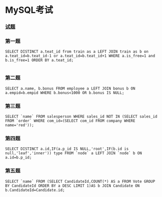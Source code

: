 # MySQL考试
### [试题](https://gitee.com/moist-master/rimi_linux_mysql/blob/master/p1901/sql_exam/sql_exam.md)

### 第一题

```
SELECT DISTINCT a.teat_id from train as a LEFT JOIN train as b on a.teat_id=b.teat_id-1 or a.teat_id=b.teat_id+1 WHERE a.is_free=1 and b.is_free=1 ORDER BY a.teat_id;


```

### 第二题

```
SELECT a.name, b.bonus FROM employee a LEFT JOIN bonus b ON a.empid=b.empid WHERE b.bonus<1000 OR b.bonus IS NULL;
```
### 第三题

```
SELECT `name` FROM salesperson WHERE sales_id NOT IN (SELECT sales_id FROM `order` WHERE com_id=(SELECT com_id FROM company WHERE name='red'));
```

### 第四题

```
SELECT DISTINCT a.id,IF(a.p_id IS NULL,'root',IF(b.id is null,'leaf','inner')) type FROM `node` a LEFT JOIN `node` b ON a.id=b.p_id;

```

### 第五题

```
SELECT `name` FROM (SELECT CandidateId,COUNT(*) AS a FROM Vote GROUP BY CandidateId ORDER BY a DESC LIMIT 1)AS b JOIN Candidate ON b.CandidateId=Candidate.id; 
```
